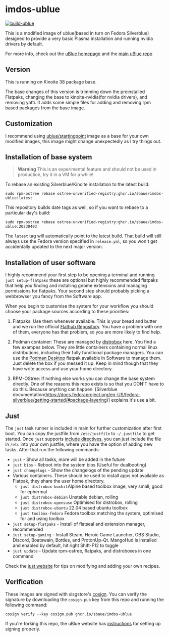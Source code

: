 # imdos-ublue

[![build-ublue](https://github.com/sbaue/imdos-ublue/actions/workflows/build.yml/badge.svg)](https://github.com/sbaue/imdos-ublue/actions/workflows/build.yml)

This is a modified image of ublue(based in turn on Fedora Silverblue) designed to provide a very basic Plasma installation and running nvidia drivers by default.

For more info, check out the [uBlue homepage](https://ublue.it/) and the [main uBlue repo](https://github.com/ublue-os/main/)

## Version

This is running on Kinoite 38 package base.

The base changes of this version is trimming down the preinstalled Flatpaks, changing the base to kinoite-nvidia(for nvidia drivers), and removing yafti. It adds some simple files for adding and removing rpm based packages from the base image.

## Customization

I recommend using [ublue/startingpoint](https://github.com/ublue-os/startingpoint) image as a base for your own modified images, this image might change unexpectedly as I try things out.

## Installation of base system

> **Warning**
> This is an experimental feature and should not be used in production, try it in a VM for a while!

To rebase an existing Silverblue/Kinoite installation to the latest build:

```
sudo rpm-ostree rebase ostree-unverified-registry:ghcr.io/sbaue/imdos-ublue:latest
```

This repository builds date tags as well, so if you want to rebase to a particular day's build:

```
sudo rpm-ostree rebase ostree-unverified-registry:ghcr.io/sbaue/imdos-ublue:20230403
```

The `latest` tag will automatically point to the latest build. That build will still always use the Fedora version specified in `release.yml`, so you won't get accidentally updated to the next major version.

## Installation of user software

I highly recommend your first step to be opening a terminal and running `just setup-flatpaks` these are optional but highly recommended flatpaks that help you finding and installing gnome extensions and managing permissions for flatpaks. Your second step should probably picking a webbrowser you fancy from the Software app.

When you begin to customise the system for your workflow you should choose your package sources according to these priorities:

1. Flatpaks: 
Use them whenever available. This is your bread and butter and we run the official [Flathub Repository](https://flathub.org/home). You have a problem with one of them, everyone has that problem, so you are more likely to find help.

2. Podman container:
These are managed by [distrobox](https://github.com/89luca89/distrobox) here. You find a few exampes below. They are little containers containing normal linux distributions, including their fully functional package managers. You can use the [Podman Desktop](https://flathub.org/apps/details/io.podman_desktop.PodmanDesktop) flatpak available in Software to manage them. Just delete the box if you messed it up. Keep in mind though that they have write access and use your home directory.

3. RPM-OStree:
If nothing else works you can change the base system directly. One of the reasons this repo exists is so that you DON'T have to do this. Because anything can happen. [Silverblue documentation(https://docs.fedoraproject.org/en-US/fedora-silverblue/getting-started/#package-layering)] explains it's use a bit. 

## Just

The `just` task runner is included in main for further customization after first boot.
You can copy the justfile from `/etc/justfile` to `~/.justfile` to get started. Once `just` supports [include directives](https://just.systems/man/en/chapter_52.html), you can just include the file in `/etc` into your own justfile, where you have the option of adding new tasks.
After that run the following commands:

- `just` - Show all tasks, more will be added in the future
- `just bios` - Reboot into the system bios (Useful for dualbooting)
- `just changelogs` - Show the changelogs of the pending update
- Various containers. These should be used to install apps not available as Flatpak, they share the user home directory.
  - `just distrobox-boxkit`Alpine based toolbox image, very small, good for ephermal
  - `just distrobox-debian` Unstable debian, rolling
  - `just distrobox-opensuse` Optimised for distrobox, rolling
  - `just distrobox-ubuntu` 22.04 based ubuntu toolbox
  - `just toolbox-fedora` Fedora toolbox matching the system, optimised for and using toolbox
- `just setup-flatpaks` - Install of flatseal and extension manager, recommended
- `just setup-gaming` - Install Steam, Heroic Game Launcher, OBS Studio, Discord, Boatswain, Bottles, and ProtonUp-Qt. MangoHud is installed and enabled by default, hit right Shift-F12 to toggle
- `just update` - Update rpm-ostree, flatpaks, and distroboxes in one command

Check the [just website](https://just.systems) for tips on modifying and adding your own recipes.

## Verification

These images are signed with sisgstore's [cosign](https://docs.sigstore.dev/cosign/overview/). You can verify the signature by downloading the `cosign.pub` key from this repo and running the following command:

    cosign verify --key cosign.pub ghcr.io/sbaue/imdos-ublue

If you're forking this repo, the uBlue website has [instructions](https://ublue.it/making-your-own/) for setting up signing properly.
